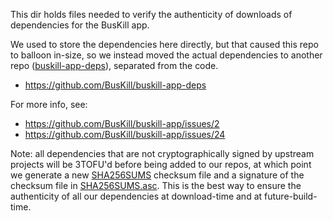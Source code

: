 This dir holds files needed to verify the authenticity of downloads of dependencies for the BusKill app.

We used to store the dependencies here directly, but that caused this repo to balloon in-size, so we instead moved the actual dependencies to another repo ([buskill-app-deps](https://github.com/BusKill/buskill-app-deps)), separated from the code.

 * https://github.com/BusKill/buskill-app-deps

For more info, see:

 * https://github.com/BusKill/buskill-app/issues/2
 * https://github.com/BusKill/buskill-app/issues/24

Note: all dependencies that are not cryptographically signed by upstream projects will be 3TOFU'd before being added to our repos, at which point we generate a new [SHA256SUMS](https://github.com/BusKill/buskill-app-deps/blob/main/build/deps/SHA256SUMS) checksum file and a signature of the checksum file in [SHA256SUMS.asc](https://github.com/BusKill/buskill-app-deps/blob/main/build/deps/SHA256SUMS.asc). This is the best way to ensure the authenticity of all our dependencies at download-time and at future-build-time.
